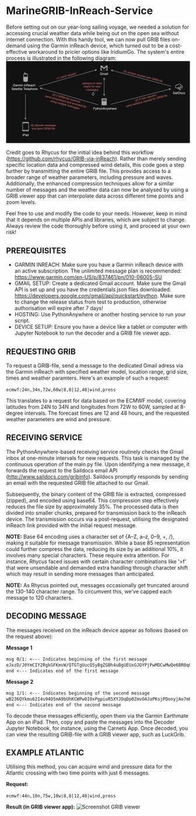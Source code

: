 # MarineGRIB-InReach-Service

Before setting out on our year-long sailing voyage, we needed a solution for accessing crucial weather data while being out on the open sea without internet connection. With this handy tool, we can now pull GRIB files on-demand using the Garmin inReach device, which turned out to be a cost-effective workaround to pricier options like IridiumGo. The system's entire process is illustrated in the following diagram:
![Workflow](images/workflow_diagram.jpg)

Credit goes to Rhycus for the initial idea behind this workflow (https://github.com/rhycus/GRIB-via-inReach). Rather than merely sending specific location data and compressed wind details, this code goes a step further by transmitting the entire GRIB file. This provides access to a broader range of weather parameters, including pressure and waves. Additionally, the enhanced compression techniques allow for a similar number of messages and the weather data can now be analysed by using a GRIB viewer app that can interpolate data across different time points and zoom levels.

Feel free to use and modify the code to your needs. However, keep in mind that it depends on multiple APIs and libraries, which are subject to change. Always review the code thoroughly before using it, and proceed at your own risk!


## PREREQUISITES

- GARMIN INREACH: Make sure you have a Garmin inReach device with an active subscription. The unlimited message plan is recommended: https://www.garmin.com/en-US/p/837461/pn/010-06005-SU
- GMAIL SETUP: Create a dedicated Gmail account. Make sure the Gmail API is set up and you have the credentials.json files downloaded: https://developers.google.com/gmail/api/quickstart/python. Make sure to change the release status from test to production, otherwise authorisation will expire after 7 days!
- HOSTING: Use PythonAnywhere or another hosting service to run your script.
- DEVICE SETUP: Ensure you have a device like a tablet or computer with Jupyter Notebook to run the decoder and a GRIB file viewer app.


## REQUESTING GRIB

To request a GRIB-file, send a message to the dedicated Gmail adress via the Garmin inReach with specified weather model, location range, grid size, times and weather paramters. Here's an example of such a request:

```ecmwf:24n,34n,72w,60w|8,8|12,48|wind,press```

This translates to a request for data based on the ECMWF model, covering latitudes from 24N to 34N and longitudes from 72W to 60W, sampled at 8-degree intervals. The forecast times are 12 and 48 hours, and the requested weather parameters are wind and pressure.


## RECEIVING SERVICE

The PythonAnywhere-based receiving service routinely checks the Gmail inbox at one-minute intervals for new requests. This task is managed by the continuous operation of the main.py file. Upon identifying a new message, it forwards the request to the Saildocs email API (http://www.saildocs.com/gribinfo). Saildocs promptly responds by sending an email with the requested GRIB file attached to our Gmail.

Subsequently, the binary content of the GRIB file is extracted, compressed (zipped), and encoded using base64. This compression step effectively reduces the file size by approximately 35%. The processed data is then divided into smaller chunks, prepared for transmission back to the inReach device. The transmission occurs via a post-request, utilising the designated inReach link provided with the initial request message.

**NOTE:** Base 64 encoding uses a character set of {A–Z, a–z, 0–9, +, /}, making it suitable for message transmission. While a base 85 representation could further compress the data, reducing its size by an additional 10%, it involves many special characters. These require extra attention. For instance, Rhycus faced issues with certain character combinations like '>f' that were unsendable and demanded extra handling through character shift which may result in sending more messages than anticipated.

**NOTE:** As Rhycus pointed out, messages occasionally get truncated around the 130-140 character range. To circumvent this, we've capped each message to 120 characters.


## DECODING MESSAGE

The messages received on the inReach device appear as follows (based on the request above):

**Message 1**
```
msg 0/1: <--- Indicates beginning of the first message
eJxzD/J0YmCIY2RgkGFKmvW/QTGTgUucQ5yBgZGBh4uBgUEUxGJQYPjPwMDCwMwQe6BR0qGBYY5Dw+4GeQd5BwcGMBBjYWA45Fx+jV3uZOtdi80Mdvu4FcyB
end <--- Indicates end of the first message
```

**Message 2**
```
msg 1/1: <--- Indicates beginning of the second message
wB236QYkmu62I4u94O5mA9bUhKCWPw0I0xPgpiuR5XYJDqDp0ZmvOAJaPKsjPDonyjAo7mEgYD4JroeYr1/FoZPsla2rF7Zisi3DUrD5AIClUBs=
end <--- Indicates end of the second message
```

To decode these messages efficiently, open them via the Garmin Earthmate App on an iPad. Then, copy and paste the messages into the Decoder Jupyter Notebook, for instance, using the Carnets App. Once decoded, you can view the resulting GRIB-file with a GRIB viewer app, such as LuckGrib.


## EXAMPLE ATLANTIC
Utilising this method, you can acquire wind and pressure data for the Atlantic crossing with two time points with just 6 messages.

**Request:**

```ecmwf:44n,10n,75w,10w|8,8|12,48|wind,press```


**Result (in GRIB viewer app):**
![Screenshot GRIB viewer](images/screenshot_grib_viewer.jpg)
